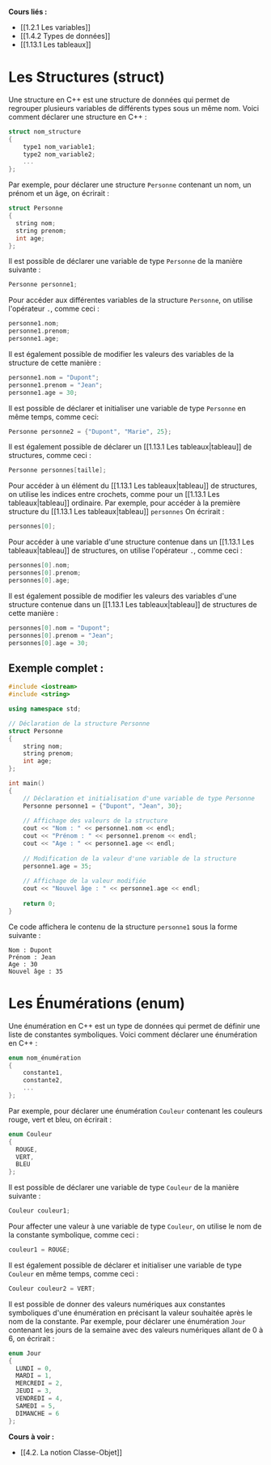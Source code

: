 
**Cours liés :**
- [[1.2.1 Les variables]]
- [[1.4.2 Types de données]]
- [[1.13.1 Les tableaux]]

# Les Structures (struct)

Une structure en C++ est une structure de données qui permet de regrouper plusieurs variables de différents types sous un même nom. Voici comment déclarer une structure en C++ :

```cpp
struct nom_structure 
{
	type1 nom_variable1;
	type2 nom_variable2;
	...
};
```

Par exemple, pour déclarer une structure `Personne` contenant un nom, un prénom et un âge, on écrirait :

```cpp
struct Personne 
{
  string nom;
  string prenom;
  int age;
};
```

Il est possible de déclarer une variable de type `Personne` de la manière suivante :

```cpp
Personne personne1;
```

Pour accéder aux différentes variables de la structure `Personne`, on utilise l'opérateur `.`, comme ceci :

```cpp
personne1.nom;
personne1.prenom;
personne1.age;
```

Il est également possible de modifier les valeurs des variables de la structure de cette manière :

```cpp
personne1.nom = "Dupont";
personne1.prenom = "Jean";
personne1.age = 30;
```

Il est possible de déclarer et initialiser une variable de type `Personne` en même temps, comme ceci:

```cpp
Personne personne2 = {"Dupont", "Marie", 25};
```

Il est également possible de déclarer un [[1.13.1 Les tableaux|tableau]] de structures, comme ceci :

```cpp
Personne personnes[taille];
```

Pour accéder à un élément du [[1.13.1 Les tableaux|tableau]] de structures, on utilise les indices entre crochets, comme pour un [[1.13.1 Les tableaux|tableau]] ordinaire. Par exemple, pour accéder à la première structure du [[1.13.1 Les tableaux|tableau]] `personnes` On écrirait :

```cpp
personnes[0];
```

Pour accéder à une variable d'une structure contenue dans un [[1.13.1 Les tableaux|tableau]] de structures, on utilise l'opérateur `.`, comme ceci :

```cpp
personnes[0].nom;
personnes[0].prenom;
personnes[0].age;
```

Il est également possible de modifier les valeurs des variables d'une structure contenue dans un [[1.13.1 Les tableaux|tableau]] de structures de cette manière :

```cpp
personnes[0].nom = "Dupont";
personnes[0].prenom = "Jean";
personnes[0].age = 30;
```

## Exemple complet : 
```cpp
#include <iostream>
#include <string>

using namespace std;

// Déclaration de la structure Personne
struct Personne 
{
	string nom;
	string prenom;
	int age;
};

int main() 
{
	// Déclaration et initialisation d'une variable de type Personne
	Personne personne1 = {"Dupont", "Jean", 30};
	
	// Affichage des valeurs de la structure
	cout << "Nom : " << personne1.nom << endl;
	cout << "Prénom : " << personne1.prenom << endl;
	cout << "Age : " << personne1.age << endl;
	
	// Modification de la valeur d'une variable de la structure
	personne1.age = 35;
	
	// Affichage de la valeur modifiée
	cout << "Nouvel âge : " << personne1.age << endl;
	
	return 0;
}
```

Ce code affichera le contenu de la structure `personne1` sous la forme suivante :
```
Nom : Dupont
Prénom : Jean
Age : 30
Nouvel âge : 35
```

# Les Énumérations (enum)

Une énumération en C++ est un type de données qui permet de définir une liste de constantes symboliques. Voici comment déclarer une énumération en C++ :

```cpp
enum nom_énumération 
{
	constante1,
	constante2,
	...
};
```

Par exemple, pour déclarer une énumération `Couleur` contenant les couleurs rouge, vert et bleu, on écrirait :

```cpp
enum Couleur 
{
  ROUGE,
  VERT,
  BLEU
};
```

Il est possible de déclarer une variable de type `Couleur` de la manière suivante :

```cpp
Couleur couleur1;
```

Pour affecter une valeur à une variable de type `Couleur`, on utilise le nom de la constante symbolique, comme ceci :

```cpp
couleur1 = ROUGE;
```

Il est également possible de déclarer et initialiser une variable de type `Couleur` en même temps, comme ceci :

```cpp
Couleur couleur2 = VERT;
```

Il est possible de donner des valeurs numériques aux constantes symboliques d'une énumération en précisant la valeur souhaitée après le nom de la constante. Par exemple, pour déclarer une énumération `Jour` contenant les jours de la semaine avec des valeurs numériques allant de 0 à 6, on écrirait :

```cpp
enum Jour 
{
  LUNDI = 0,
  MARDI = 1,
  MERCREDI = 2,
  JEUDI = 3,
  VENDREDI = 4,
  SAMEDI = 5,
  DIMANCHE = 6
};
```

**Cours à voir :**
- [[4.2. La notion Classe-Objet]]